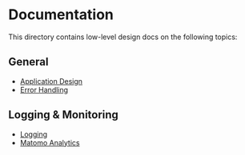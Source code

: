 
# Documentation

This directory contains low-level design docs on the following topics:

## General

* [Application Design](./application-design.md)
* [Error Handling](./error-handling.md)

## Logging & Monitoring

* [Logging](./logging.md)
* [Matomo Analytics](./matomo.md)
